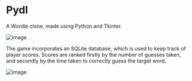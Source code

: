 # Pydl
 A Wordle clone, made using Python and Tkinter.

![image](https://user-images.githubusercontent.com/83663539/225334846-b4bddd16-dddd-47ff-be74-3643b9019a22.png)

The game incorporates an SQLite database, which is used to keep track of player scores. Scores are ranked firstly by the number of guesses taken, and secondly by the time taken to correctly guess the target word. 

![image](https://user-images.githubusercontent.com/83663539/225334906-c29165f0-6a81-45a0-8fe3-8be13b8971fc.png)
